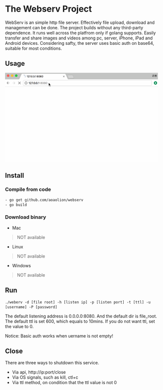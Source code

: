 The Webserv Project
=======================

WebServ is an simple http file server. Effectively file upload, download and management can be done.
The project builds without any third-party dependence. It runs well across the platfrom only if golang supports.
Easily transfer and share images and videos among pc, server, iPhone, iPad and Android devices.
Considering safty, the server uses basic auth on base64, suitable for most conditions.

## Usage
![idx shot](doc/shot.gif "The Webserv Project")

## Install

### Compile from code
``` Shell
- go get github.com/aoaolion/webserv
- go build
```
### Download binary
- Mac
> NOT available
- Linux
> NOT available
- Windows
> NOT available

## Run

``` Shell
./weberv -d [file root] -h [listen ip] -p [listen port] -t [ttl] -u [username] -P [password]
```

The default listening address is 0.0.0.0:8080. And the default dir is file_root.
The default ttl is set 600, which equals to 10mins. If you do not want ttl, set the value to 0.

Notice: Basic auth works when uername is not empty!

## Close

There are three ways to shutdown this service.
- Via api, http://ip:port/close 
- Via OS signals, such as kill, ctl+c
- Via ttl method, on condition that the ttl value is not 0
